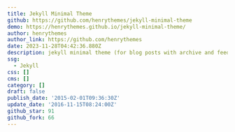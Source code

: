 ```yaml
---
title: Jekyll Minimal Theme
github: https://github.com/henrythemes/jekyll-minimal-theme
demo: https://henrythemes.github.io/jekyll-minimal-theme/
author: henrythemes
author_link: https://github.com/henrythemes
date: 2023-11-28T04:42:36.880Z
description: jekyll minimal theme (for blog posts with archive and feed)
ssg:
  - Jekyll
css: []
cms: []
category: []
draft: false
publish_date: '2015-02-01T09:36:30Z'
update_date: '2016-11-15T08:24:00Z'
github_star: 91
github_fork: 66
---
```

